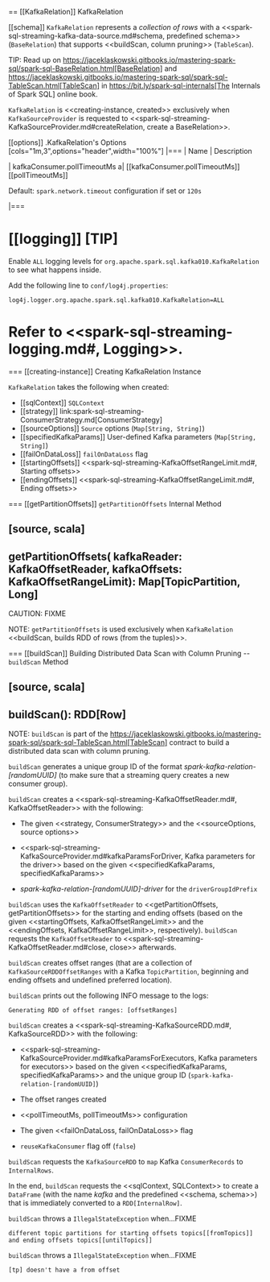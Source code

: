 == [[KafkaRelation]] KafkaRelation

[[schema]]
`KafkaRelation` represents a *collection of rows* with a <<spark-sql-streaming-kafka-data-source.md#schema, predefined schema>> (`BaseRelation`) that supports <<buildScan, column pruning>> (`TableScan`).

TIP: Read up on https://jaceklaskowski.gitbooks.io/mastering-spark-sql/spark-sql-BaseRelation.html[BaseRelation] and https://jaceklaskowski.gitbooks.io/mastering-spark-sql/spark-sql-TableScan.html[TableScan] in https://bit.ly/spark-sql-internals[The Internals of Spark SQL] online book.

`KafkaRelation` is <<creating-instance, created>> exclusively when `KafkaSourceProvider` is requested to <<spark-sql-streaming-KafkaSourceProvider.md#createRelation, create a BaseRelation>>.

[[options]]
.KafkaRelation's Options
[cols="1m,3",options="header",width="100%"]
|===
| Name
| Description

| kafkaConsumer.pollTimeoutMs
a| [[kafkaConsumer.pollTimeoutMs]][[pollTimeoutMs]]

Default: `spark.network.timeout` configuration if set or `120s`

|===

[[logging]]
[TIP]
====
Enable `ALL` logging levels for `org.apache.spark.sql.kafka010.KafkaRelation` to see what happens inside.

Add the following line to `conf/log4j.properties`:

```
log4j.logger.org.apache.spark.sql.kafka010.KafkaRelation=ALL
```

Refer to <<spark-sql-streaming-logging.md#, Logging>>.
====

=== [[creating-instance]] Creating KafkaRelation Instance

`KafkaRelation` takes the following when created:

* [[sqlContext]] `SQLContext`
* [[strategy]] link:spark-sql-streaming-ConsumerStrategy.md[ConsumerStrategy]
* [[sourceOptions]] `Source` options (`Map[String, String]`)
* [[specifiedKafkaParams]] User-defined Kafka parameters (`Map[String, String]`)
* [[failOnDataLoss]] `failOnDataLoss` flag
* [[startingOffsets]] <<spark-sql-streaming-KafkaOffsetRangeLimit.md#, Starting offsets>>
* [[endingOffsets]] <<spark-sql-streaming-KafkaOffsetRangeLimit.md#, Ending offsets>>

=== [[getPartitionOffsets]] `getPartitionOffsets` Internal Method

[source, scala]
----
getPartitionOffsets(
  kafkaReader: KafkaOffsetReader,
  kafkaOffsets: KafkaOffsetRangeLimit): Map[TopicPartition, Long]
----

CAUTION: FIXME

NOTE: `getPartitionOffsets` is used exclusively when `KafkaRelation` <<buildScan, builds RDD of rows (from the tuples)>>.

=== [[buildScan]] Building Distributed Data Scan with Column Pruning -- `buildScan` Method

[source, scala]
----
buildScan(): RDD[Row]
----

NOTE: `buildScan` is part of the https://jaceklaskowski.gitbooks.io/mastering-spark-sql/spark-sql-TableScan.html[TableScan] contract to build a distributed data scan with column pruning.

`buildScan` generates a unique group ID of the format *spark-kafka-relation-[randomUUID]* (to make sure that a streaming query creates a new consumer group).

`buildScan` creates a <<spark-sql-streaming-KafkaOffsetReader.md#, KafkaOffsetReader>> with the following:

* The given <<strategy, ConsumerStrategy>> and the <<sourceOptions, source options>>

* <<spark-sql-streaming-KafkaSourceProvider.md#kafkaParamsForDriver, Kafka parameters for the driver>> based on the given <<specifiedKafkaParams, specifiedKafkaParams>>

* *spark-kafka-relation-[randomUUID]-driver* for the `driverGroupIdPrefix`

`buildScan` uses the `KafkaOffsetReader` to <<getPartitionOffsets, getPartitionOffsets>> for the starting and ending offsets (based on the given <<startingOffsets, KafkaOffsetRangeLimit>> and the <<endingOffsets, KafkaOffsetRangeLimit>>, respectively). `buildScan` requests the `KafkaOffsetReader` to <<spark-sql-streaming-KafkaOffsetReader.md#close, close>> afterwards.

`buildScan` creates offset ranges (that are a collection of `KafkaSourceRDDOffsetRanges` with a Kafka `TopicPartition`, beginning and ending offsets and undefined preferred location).

`buildScan` prints out the following INFO message to the logs:

```
Generating RDD of offset ranges: [offsetRanges]
```

`buildScan` creates a <<spark-sql-streaming-KafkaSourceRDD.md#, KafkaSourceRDD>> with the following:

* <<spark-sql-streaming-KafkaSourceProvider.md#kafkaParamsForExecutors, Kafka parameters for executors>> based on the given <<specifiedKafkaParams, specifiedKafkaParams>> and the unique group ID (`spark-kafka-relation-[randomUUID]`)

* The offset ranges created

* <<pollTimeoutMs, pollTimeoutMs>> configuration

* The given <<failOnDataLoss, failOnDataLoss>> flag

* `reuseKafkaConsumer` flag off (`false`)

`buildScan` requests the `KafkaSourceRDD` to `map` Kafka `ConsumerRecords` to `InternalRows`.

In the end, `buildScan` requests the <<sqlContext, SQLContext>> to create a `DataFrame` (with the name *kafka* and the predefined <<schema, schema>>) that is immediately converted to a `RDD[InternalRow]`.

`buildScan` throws a `IllegalStateException` when...FIXME

```
different topic partitions for starting offsets topics[[fromTopics]] and ending offsets topics[[untilTopics]]
```

`buildScan` throws a `IllegalStateException` when...FIXME

```
[tp] doesn't have a from offset
```
